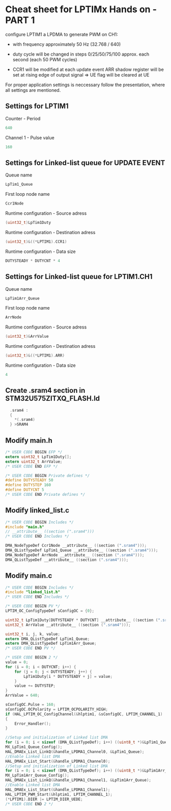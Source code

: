 # Cheat sheet for LPTIMx Hands on - PART 1
configure LPTIM1 a LPDMA to generate PWM on CH1:

- with frequency approximately 50 Hz (32.768 / 640)
  
- duty cycle will be changed in steps 0/25/50/75/100 approx. each second (each 50 PWM cycles)
  
- CCR1 will be modified at each update event
ARR shadow register will be set at rising edge of output signal => UE flag will be cleared at UE 

For proper application settings is neccessary follow the presentation, where all settings are mentioned.

## Settings for LPTIM1

Counter - Period

```c
640
```
Channel 1 - Pulse value

```c
160
```

## Settings for Linked-list queue for UPDATE EVENT 

Queue name

```c
LpTim1_Queue
```

First loop node name

```c
Ccr1Node
```

Runtime configuration - Source adress

```c
(uint32_t)LpTim1Duty
```

Runtime configuration - Destination adress

```c
(uint32_t)&((*LPTIM1).CCR1)
```

Runtime configuration - Data size

```c
DUTYSTEADY * DUTYCNT * 4
```

## Settings for Linked-list queue for LPTIM1.CH1  

Queue name

```c
LpTim1Arr_Queue
```
First loop node name

```c
ArrNode
```
Runtime configuration - Source adress

```c
(uint32_t)&ArrValue
```
Runtime configuration - Destination adress

```c
(uint32_t)&((*LPTIM1).ARR)
```
Runtime configuration - Data size

```c
4
```
## Create .sram4 section in STM32U575ZITXQ_FLASH.ld

```c
  .sram4 :
  {
    *(.sram4) 
  } >SRAM4

```

## Modify main.h

```c
/* USER CODE BEGIN EFP */
extern uint32_t LpTim1Duty[];
extern uint32_t ArrValue;
/* USER CODE END EFP */
```

```c
/* USER CODE BEGIN Private defines */
#define DUTYSTEADY 50
#define DUTYSTEP 160
#define DUTYCNT 5
/* USER CODE END Private defines */
```

## Modify linked_list.c

```c
/* USER CODE BEGIN Includes */
#include "main.h"
// __attribute__ ((section (".sram4")))
/* USER CODE END Includes */

DMA_NodeTypeDef Ccr1Node __attribute__ ((section (".sram4")));
DMA_QListTypeDef LpTim1_Queue __attribute__ ((section (".sram4")));
DMA_NodeTypeDef ArrNode __attribute__ ((section (".sram4")));
DMA_QListTypeDef __attribute__ ((section (".sram4")));
```

## Modify main.c

```c
/* USER CODE BEGIN Includes */
#include "linked_list.h"
/* USER CODE END Includes */
```

```c
/* USER CODE BEGIN PV */
LPTIM_OC_ConfigTypeDef sConfigOC = {0};

uint32_t LpTim1Duty[DUTYSTEADY * DUTYCNT] __attribute__ ((section (".sram4")));
uint32_t ArrValue __attribute__ ((section (".sram4")));

uint32_t i, j, k, value;
extern DMA_QListTypeDef LpTim1_Queue;
extern DMA_QListTypeDef LpTim1Arr_Queue;
/* USER CODE END PV */
```

```c
/* USER CODE BEGIN 2 */
value = 0;
for (i = 0; i < DUTYCNT; i++) {
    for (j = 0; j < DUTYSTEADY; j++) {
        LpTim1Duty[i * DUTYSTEADY + j] = value;
    }
    value += DUTYSTEP;
}
ArrValue = 640;

sConfigOC.Pulse = 160;
sConfigOC.OCPolarity = LPTIM_OCPOLARITY_HIGH;
if (HAL_LPTIM_OC_ConfigChannel(&hlptim1, &sConfigOC, LPTIM_CHANNEL_1) != HAL_OK)
{
    Error_Handler();
}

//Setup and initialization of Linked list DMA
for (i = 0; i < sizeof (DMA_QListTypeDef); i++) ((uint8_t *)&LpTim1_Queue)[i] = 0;
MX_LpTim1_Queue_Config();
HAL_DMAEx_List_LinkQ(&handle_LPDMA1_Channel0, &LpTim1_Queue);
//Enable Linked list DMA
HAL_DMAEx_List_Start(&handle_LPDMA1_Channel0);
//Setup and initialization of Linked list DMA
for (i = 0; i < sizeof (DMA_QListTypeDef); i++) ((uint8_t *)&LpTim1Arr_Queue)[i] = 0;
MX_LpTim1Arr_Queue_Config();
HAL_DMAEx_List_LinkQ(&handle_LPDMA1_Channel1, &LpTim1Arr_Queue);
//Enable Linked list DMA
HAL_DMAEx_List_Start(&handle_LPDMA1_Channel1);
HAL_LPTIM_PWM_Start(&hlptim1, LPTIM_CHANNEL_1);
(*LPTIM1).DIER |= LPTIM_DIER_UEDE;
/* USER CODE END 2 */
```